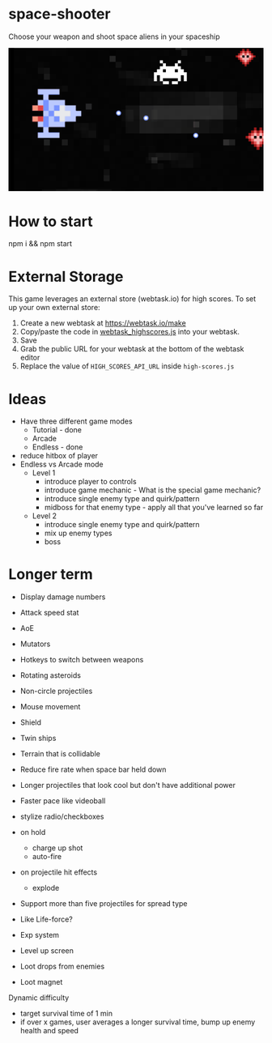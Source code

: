 # space-shooter

Choose your weapon and shoot space aliens in your spaceship

![demo preview](./preview.gif?raw=true)

# How to start

npm i && npm start

# External Storage

This game leverages an external store (webtask.io) for high scores. To set up your own external store:

1.  Create a new webtask at https://webtask.io/make
2.  Copy/paste the code in [webtask_highscores.js](webtask_highscores.js) into your webtask.
3.  Save
4.  Grab the public URL for your webtask at the bottom of the webtask editor
5.  Replace the value of `HIGH_SCORES_API_URL` inside `high-scores.js`

# Ideas

- Have three different game modes
  - Tutorial - done
  - Arcade
  - Endless - done
- reduce hitbox of player
- Endless vs Arcade mode
  - Level 1
    - introduce player to controls
    - introduce game mechanic - What is the special game mechanic?
    - introduce single enemy type and quirk/pattern
    - midboss for that enemy type - apply all that you've learned so far
  - Level 2
    - introduce single enemy type and quirk/pattern
    - mix up enemy types
    - boss

# Longer term

- Display damage numbers
- Attack speed stat
- AoE
- Mutators
- Hotkeys to switch between weapons
- Rotating asteroids
- Non-circle projectiles
- Mouse movement
- Shield
- Twin ships
- Terrain that is collidable
- Reduce fire rate when space bar held down
- Longer projectiles that look cool but don't have additional power
- Faster pace like videoball
- stylize radio/checkboxes
- on hold
  - charge up shot
  - auto-fire
- on projectile hit effects
  - explode
- Support more than five projectiles for spread type

- Like Life-force?
- Exp system
- Level up screen
- Loot drops from enemies
- Loot magnet

Dynamic difficulty

- target survival time of 1 min
- if over x games, user averages a longer survival time, bump up enemy health and speed
